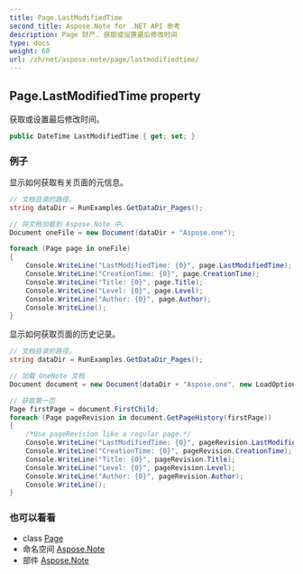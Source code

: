 ```yaml
---
title: Page.LastModifiedTime
second_title: Aspose.Note for .NET API 参考
description: Page 财产. 获取或设置最后修改时间
type: docs
weight: 60
url: /zh/net/aspose.note/page/lastmodifiedtime/
---
```

## Page.LastModifiedTime property

获取或设置最后修改时间。

```csharp
public DateTime LastModifiedTime { get; set; }
```

### 例子

显示如何获取有关页面的元信息。

```csharp
// 文档目录的路径。
string dataDir = RunExamples.GetDataDir_Pages();

// 将文档加载到 Aspose.Note 中。
Document oneFile = new Document(dataDir + "Aspose.one");

foreach (Page page in oneFile)
{
    Console.WriteLine("LastModifiedTime: {0}", page.LastModifiedTime);
    Console.WriteLine("CreationTime: {0}", page.CreationTime);
    Console.WriteLine("Title: {0}", page.Title);
    Console.WriteLine("Level: {0}", page.Level);
    Console.WriteLine("Author: {0}", page.Author);
    Console.WriteLine();
}
```

显示如何获取页面的历史记录。

```csharp
// 文档目录的路径。
string dataDir = RunExamples.GetDataDir_Pages();

// 加载 OneNote 文档
Document document = new Document(dataDir + "Aspose.one", new LoadOptions { LoadHistory = true });

// 获取第一页
Page firstPage = document.FirstChild;
foreach (Page pageRevision in document.GetPageHistory(firstPage))
{
    /*Use pageRevision like a regular page.*/
    Console.WriteLine("LastModifiedTime: {0}", pageRevision.LastModifiedTime);
    Console.WriteLine("CreationTime: {0}", pageRevision.CreationTime);
    Console.WriteLine("Title: {0}", pageRevision.Title);
    Console.WriteLine("Level: {0}", pageRevision.Level);
    Console.WriteLine("Author: {0}", pageRevision.Author);
    Console.WriteLine();
}
```

### 也可以看看

* class [Page](../)
* 命名空间 [Aspose.Note](../../page/)
* 部件 [Aspose.Note](../../../)


